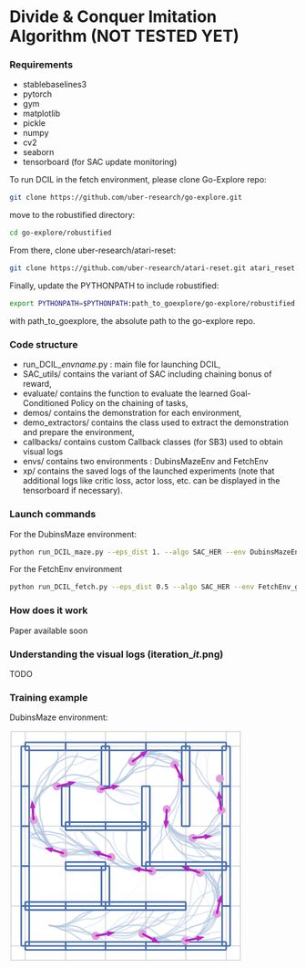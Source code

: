 # Divide & Conquer Imitation Algorithm (NOT TESTED YET)


### Requirements

- stablebaselines3
- pytorch
- gym 
- matplotlib
- pickle
- numpy
- cv2
- seaborn
- tensorboard (for SAC update monitoring)


To run DCIL in the fetch environment, please clone Go-Explore repo:

```sh
git clone https://github.com/uber-research/go-explore.git
```

move to the robustified directory: 

```sh
cd go-explore/robustified
```

From there, clone uber-research/atari-reset: 

```sh
git clone https://github.com/uber-research/atari-reset.git atari_reset
```

Finally, update the PYTHONPATH to include robustified: 

```sh
export PYTHONPATH=$PYTHONPATH:path_to_goexplore/go-explore/robustified
```

with path_to_goexplore, the absolute path to the go-explore repo. 


### Code structure

- run_DCIL_*envname*.py : main file for launching DCIL,
- SAC_utils/ contains the variant of SAC including chaining bonus of reward,
- evaluate/ contains the function to evaluate the learned Goal-Conditioned Policy on the chaining of tasks,
- demos/ contains the demonstration for each environment,
- demo_extractors/ contains the class used to extract the demonstration and prepare the environment,
- callbacks/ contains custom Callback classes (for SB3) used to obtain visual logs 
- envs/ contains two environments : DubinsMazeEnv and FetchEnv
- xp/ contains the saved logs of the launched experiments (note that additional logs like critic loss, actor loss, etc. can be displayed in the tensorboard if necessary). 

### Launch commands


For the DubinsMaze environment: 
```sh
python run_DCIL_maze.py --eps_dist 1. --algo SAC_HER --env DubinsMazeEnv --size 5 --demo_path ./demos/dubinsmazeenv/demo_set_5/ --bonus_bool 1 --overshoot_bool 1 -x 1
```

For the FetchEnv environment
```sh
python run_DCIL_fetch.py --eps_dist 0.5 --algo SAC_HER --env FetchEnv_grasping -l 0.001 --demo_path ./demos/fetchenv/demo_set/ --bonus_bool 1 --overshoot_bool 1 -x 1 --eps_optimizer 0.001
```

### How does it work
Paper available soon

### Understanding the visual logs (iteration_*it*.png)
TODO 

### Training example 

DubinsMaze environment: 

![](https://github.com/AlexandreChenu/DCIL/blob/main/media/DCIL_dubins1.gif)
